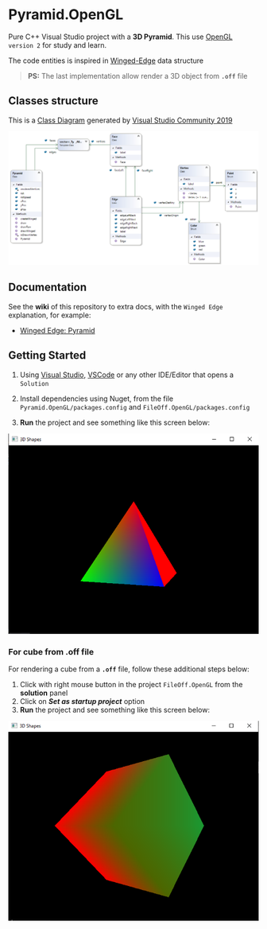 # Pyramid.OpenGL

Pure C++ Visual Studio project with a **3D Pyramid**. This use [OpenGL](https://www.opengl.org/) `version 2` for study and learn.

The code entities is inspired in [Winged-Edge](https://en.wikipedia.org/wiki/Winged_edge) data structure

> **PS:** The last implementation allow render a 3D object from **`.off`** file

## Classes structure

This is a [Class Diagram](https://en.wikipedia.org/wiki/Class_diagram) generated by [Visual Studio Community 2019](https://visualstudio.microsoft.com/pt-br/thank-you-downloading-visual-studio/?sku=Community&rel=16)

![](Images/ClassDiagram.png)


## Documentation

See the **wiki** of this repository to extra docs, with the `Winged Edge` explanation, for example:

- [Winged Edge: Pyramid](https://github.com/mfdeveloper/Pyramid.OpenGL/wiki/Winged-Edge)

## Getting Started

1. Using [Visual Studio](https://visualstudio.microsoft.com/pt-br/vs/?rr=https%3A%2F%2Fwww.google.com%2F), [VSCode](https://code.visualstudio.com/) or any other IDE/Editor that opens a `Solution`

2. Install dependencies using Nuget, from the file `Pyramid.OpenGL/packages.config` and `FileOff.OpenGL/packages.config`

3. **Run** the project and see something like this screen below:

![](Images/Screenshot.png)

### For cube from .off file

For rendering a cube from a **`.off`** file, follow these additional steps below:

1. Click with right mouse button in the project `FileOff.OpenGL` from the **solution** panel
2. Click on **_Set as startup project_** option
3. **Run** the project and see something like this screen below:

![](Images/Screenshot.2.png)